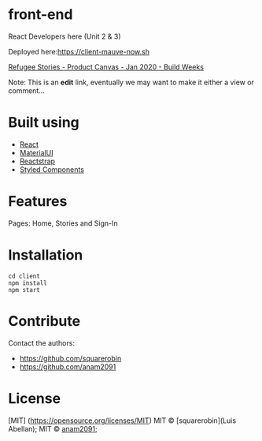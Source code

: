 
# front-end
React Developers here (Unit 2 &amp; 3)

Deployed here:https://client-mauve-now.sh

[Refugee Stories - Product Canvas - Jan 2020 - Build Weeks](https://docs.google.com/document/d/11ZJG2zr8831Q2Dzesgtmju5iIGY1WCIAU19eFfR0NRE/edit?usp=sharing)

Note: This is an **edit** link, eventually we may want to make it either a view or comment...
# Built using
- [React](https://reactjs.org/)
- [MaterialUI](https://material-ui.com/)
- [Reactstrap](https://reactstrap.github.io/)
- [Styled Components](https://styled-components.com/)


# Features
Pages: Home, Stories and Sign-In

# Installation
```  
cd client
npm install
npm start  

```


# Contribute
Contact the authors:
* https://github.com/squarerobin
* https://github.com/anam2091



# License
[MIT] (https://opensource.org/licenses/MIT)
MIT © [squarerobin](Luis Abellan);
MIT © [anam2091](Anam);
